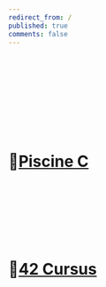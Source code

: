```yaml
---
redirect_from: /
published: true
comments: false
---
```

<br><br><br><br><br><br><br><br>




# 🐣[Piscine C](piscine_c)
<br><br><br><br><br><br>
# 🐥[42 Cursus](42_Cursus)





<br><br><br><br><br><br><br><br>

